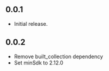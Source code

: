 ## 0.0.1

* Initial release.

## 0.0.2

* Remove built_collection dependency
* Set minSdk to 2.12.0
